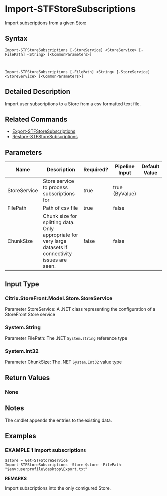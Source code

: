 ﻿# Import-STFStoreSubscriptions

Import subscriptions from a given Store

## Syntax

```
Import-STFStoreSubscriptions [-StoreService] <StoreService> [-FilePath] <String> [<CommonParameters>]



Import-STFStoreSubscriptions [-FilePath] <String> [-StoreService] <StoreService> [<CommonParameters>]
```

## Detailed Description

Import user subscriptions to a Store from a csv formatted text file.

## Related Commands

* [Export-STFStoreSubscriptions](Export-STFStoreSubscriptions.md)
* [Restore-STFStoreSubscriptions](Restore-STFStoreSubscriptions.md)

## Parameters

| Name   | Description | Required? | Pipeline Input | Default Value |
| --- | --- | --- | --- | --- |
|StoreService|Store service to process subscriptions for|true|true (ByValue)| |
|FilePath|Path of csv file|true|false| |
|ChunkSize|Chunk size for splitting data. Only appropriate for very large datasets if connectivity issues are seen.|false|false| |

## Input Type

### Citrix.StoreFront.Model.Store.StoreService

Parameter StoreService: A .NET class representing the configuration of a StoreFront Store service

### System.String

Parameter FilePath: The .NET `System.String` reference type

### System.Int32

Parameter ChunkSize: The .NET `System.Int32` value type

## Return Values

### None

## Notes

The cmdlet appends the entries to the existing data.

## Examples

### EXAMPLE 1 Import subscriptions

```
$store = Get-STFStoreService
Import-STFStoreSubscriptions -Store $store -FilePath "$env:userprofile\desktop\Export.txt"
```

**REMARKS**

Import subscriptions into the only configured Store.

